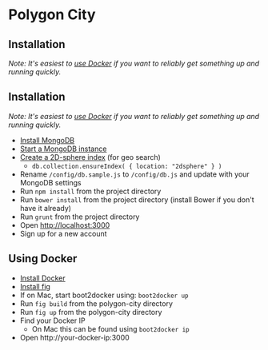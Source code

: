 # Polygon City

## Installation

_Note: It's easiest to [use Docker](#using-docker) if you want to reliably get something up and running quickly._

## Installation

_Note: It's easiest to [use Docker](#using-docker) if you want to reliably get something up and running quickly._

* [Install MongoDB](http://docs.mongodb.org/manual/installation/)
* [Start a MongoDB instance](http://docs.mongodb.org/manual/tutorial/install-mongodb-on-os-x/#run-mongodb)
* [Create a 2D-sphere index](http://docs.mongodb.org/manual/tutorial/build-a-2dsphere-index/) (for geo search)
  * `db.collection.ensureIndex( { location: "2dsphere" } )`
* Rename `/config/db.sample.js` to `/config/db.js` and update with your MongoDB settings
* Run `npm install` from the project directory
* Run `bower install` from the project directory (install Bower if you don't have it already)
* Run `grunt` from the project directory
* Open [http://localhost:3000](http://localhost:3000)
* Sign up for a new account

## Using Docker

* [Install Docker](https://docs.docker.com/installation/)
* [Install fig](http://www.fig.sh/install.html)
* If on Mac, start boot2docker using: `boot2docker up`
* Run `fig build` from the polygon-city directory
* Run `fig up` from the polygon-city directory
* Find your Docker IP
  * On Mac this can be found using `boot2docker ip`
* Open http://your-docker-ip:3000